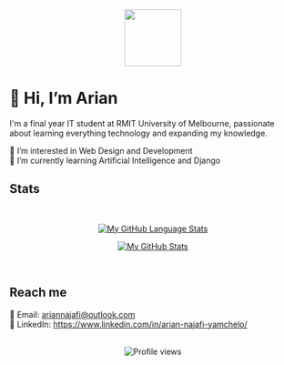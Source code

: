 <div id="header" align="center">
  <img src="https://media.giphy.com/media/3kPDmoWdBpQPNhCnUG/giphy.gif" width="100"/>
</div>

# 👋 Hi, I’m Arian

I'm a final year IT student at RMIT University of Melbourne, passionate about learning everything technology and expanding my knowledge. 

👀 I’m interested in Web Design and Development<br/>
🌱 I’m currently learning Artificial Intelligence and Django<br/>

## Stats

<br />
<div align="center">
  
  [![My GitHub Language Stats](https://github-readme-stats.vercel.app/api/top-langs/?username=ary-na&langs_count=6&theme=tokyonight)]()
  
  [![My GitHub Stats](https://github-readme-stats.vercel.app/api/?username=ary-na&count_private=true&theme=tokyonight&showicons=true)]()

</div>
<br />

## Reach me

📧 Email: ariannajafi@outlook.com<br />
🔹 LinkedIn: https://www.linkedin.com/in/arian-najafi-yamchelo/<br />

<br />
<div id="badges" align="center">
  <img src="https://komarev.com/ghpvc/?username=ary-na&style=flat-round&color=blue" alt="Profile views"/>
</div>

<!---
aryna93/aryna93 is a ✨ special ✨ repository because its `README.md` (this file) appears on your GitHub profile.
You can click the Preview link to take a look at your changes.
--->
